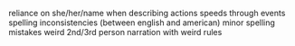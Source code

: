 reliance on she/her/name when describing actions
speeds through events
spelling inconsistencies (between english and american)
minor spelling mistakes
weird 2nd/3rd person narration with weird rules